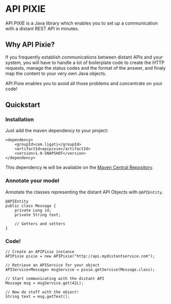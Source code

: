 API PIXIE
==================

API PIXIE is a Java library which enables you to set up a communication with a distant REST API in minutes.

## Why API Pixie?

If you frequently establish communications between distant APIs and your system, you will have to handle a lot of boilerplate code to create the HTTP requests, manage the status codes and the format of the answer, and finaly map the content to your very own Java objects.

API Pixie enables you to avoid all those problems and concentrate on your code!

## Quickstart

### Installation

Just add the maven dependency to your project:

```
<dependency>
	<groupId>com.ligati</groupId>
	<artifactId>apipixie</artifactId>
	<version>1.0-SNAPSHOT</version>
</dependency>
```

This dependency ~~is~~ will be available on the [Maven Central Repository](http://search.maven.org/).

### Annotate your model

Annotate the classes representing the distant API Objects with `@APIEntity`.

```
@APIEntity
public class Message {
	private Long id;
	private String text;

	// Getters and setters
}
```

### Code!

```
// Create an APIPixie instance
APIPixie pixie = new APIPixie("http://api.mydistantservice.com");

// Retrieve an APIService for your object
APIService<Message> msgService = pixie.getService(Message.class);

// Start communicating with the distant API
Message msg = msgService.get(42L);

// Now do stuff with the object!
String text = msg.getText();
```